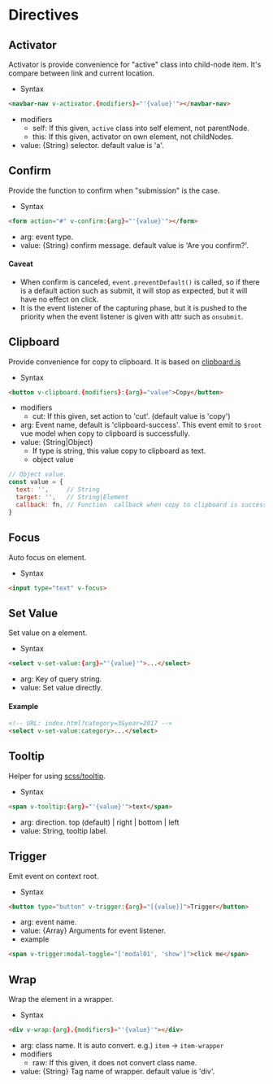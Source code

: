 # Directives

## Activator
Activator is provide convenience for "active" class into child-node item. It's compare between link and current location.

- Syntax
```html
<navbar-nav v-activator.{modifiers}="'{value}'"></navbar-nav>
```
- modifiers
  - self: If this given, `active` class into self element, not parentNode.
  - this: If this given, activator on own element, not childNodes.
- value: {String} selector. default value is 'a'.

## Confirm
Provide the function to confirm when "submission" is the case.

- Syntax
```html
<form action="#" v-confirm:{arg}="'{value}'"></form>
```
- arg: event type.
- value: {String} confirm message. default value is 'Are you confirm?'.

#### Caveat
- When confirm is canceled, `event.preventDefault()` is called, so if there is a default action such as submit, it will stop as expected, but it will have no effect on click.
- It is the event listener of the capturing phase, but it is pushed to the priority when the event listener is given with attr such as `onsubmit`.

## Clipboard
Provide convenience for copy to clipboard. It is based on [clipboard.js](https://github.com/zenorocha/clipboard.js)

- Syntax
```html
<button v-clipboard.{modifiers}:{arg}="value">Copy</button>
```
- modifiers
  - cut: If this given, set action to 'cut'. (default value is 'copy')
- arg: Event name, default is 'clipboard-success'. This event emit to `$root` vue model when copy to clipboard is successfully.
- value: {String|Object}
  - If type is string, this value copy to clipboard as text.
  - object value
```javascript
// Object value.
const value = {
  text: '',     // String
  target: '',   // String|Element
  callback: fn, // Function  callback when copy to clipboard is successfully.
}
```

## Focus
Auto focus on element.

- Syntax
```html
<input type="text" v-focus>
```

## Set Value
Set value on a element.

- Syntax
```html
<select v-set-value:{arg}="'{value}'">...</select>
```
- arg: Key of query string.
- value: Set value directly.

#### Example
```html
<!-- URL: index.html?category=3&year=2017 -->
<select v-set-value:category>...</select>
```

## Tooltip
Helper for using [scss/tooltip](./tooltip.md).
- Syntax
```html
<span v-tooltip:{arg}="'{value}'">text</span>
```
- arg: direction. top (default) | right | bottom | left
- value: String, tooltip label.

## Trigger
Emit event on context root.

- Syntax
```html
<button type="button" v-trigger:{arg}="[{value}]">Trigger</button>
```
- arg: event name.
- value: {Array} Arguments for event listener.
- example
```html
<span v-trigger:modal-toggle="['modal01', 'show']">click me</span>
```

## Wrap
Wrap the element in a wrapper.

- Syntax
```html
<div v-wrap:{arg}.{modifiers}="'{value}'"></div>
```
- arg: class name. It is auto convert. e.g.) `item` -> `item-wrapper`
- modifiers
  - raw: If this given, it does not convert class name.
- value: {String} Tag name of wrapper. default value is 'div'.
